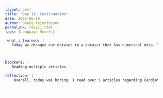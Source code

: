 ```yaml
---
layout: post
title: "Day 11– Continuation"
date: 2025-06-10
author: Grace Akinnibosun
permalink: /day11.html
tags: [Language Models]

 what_i_learned: |
   Today we changed our dataset to a dataset that has numerical data. This was done to prevent presenting the data set inaccurately. Our dataset was modified today to include numerical data.  To avoid misrepresenting the dataset and to maintain the objectivity and quantifiability of our study, this was done.  Working with numerical data enables us to produce visualizations like scatter plots and histograms, apply statistical techniques more successfully, and make more understandable inferences based on quantifiable variables.



blockers: |
   Reading multiple articles

reflection: |
    Overall, today was boring. I read over 5 articles regarding Cardiovascular disease to better support my analysis. Additionally, adding numerical data to our work this modification lessens the possibility of misunderstandings that can arise when dealing with qualitative or categorical data.  All things considered, this choice bolsters the validity of our results and encourages a more exacting method of data analysis.


---
```

